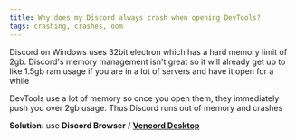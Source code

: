 ```yaml
---
title: Why does my Discord always crash when opening DevTools?
tags: crashing, crashes, oom
---
```


Discord on Windows uses 32bit electron which has a hard memory limit of 2gb. Discord's memory management isn't great so it will already get up to like 1.5gb ram usage if you are in a lot of servers and have it open for a while

DevTools use a lot of memory so once you open them, they immediately push you over 2gb usage. Thus Discord runs out of memory and crashes

**Solution**: use **Discord Browser** / **[Vencord Desktop](https://github.com/Vencord/Desktop)** 
